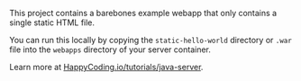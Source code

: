 This project contains a barebones example webapp that only contains a single static HTML file.

You can run this locally by copying the `static-hello-world` directory or `.war` file into the `webapps` directory of your server container.

Learn more at [HappyCoding.io/tutorials/java-server](https://happycoding.io/tutorials/java-server).